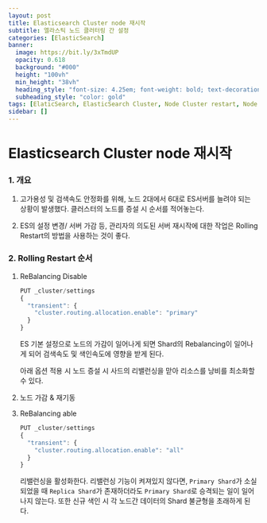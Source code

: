 ```yaml
---
layout: post
title: Elasticsearch Cluster node 재시작
subtitle: 엘라스틱 노드 클러터링 간 설정
categories: [ElasticSearch]
banner:
  image: https://bit.ly/3xTmdUP
  opacity: 0.618
  background: "#000"
  height: "100vh"
  min_height: "38vh"
  heading_style: "font-size: 4.25em; font-weight: bold; text-decoration: underline"
  subheading_style: "color: gold"
tags: [ElaticSearch, ElasticSearch Cluster, Node Cluster restart, Node restart]
sidebar: []
---
```


# Elasticsearch Cluster node 재시작

### 1. 개요

1. 고가용성 및 검색속도 안정화를 위해, 노드 2대에서 6대로 ES서버를 늘려야 되는 상황이 발생했다. 클러스터의 노드를 증설 시 순서를 적어놓는다.

2. ES의 설정 변경/ 서버 가감 등, 관리자의 의도된 서버 재시작에 대한 작업은 Rolling Restart의 방법을 사용하는 것이 좋다.

### 2. Rolling Restart 순서

1. ReBalancing Disable

   ```js
   PUT _cluster/settings
   {
     "transient": {
       "cluster.routing.allocation.enable": "primary"
     }
   }
   ```

   ES 기본 설정으로 노드의 가감이 일어나게 되면 Shard의 Rebalancing이 일어나게 되어 검색속도 및 색인속도에 영향을 받게 된다.

   아래 옵션 적용 시 노드 증설 시 사드의 리밸런싱을 맏아 리소스를 낭비를 최소화할 수 있다.

2. 노드 가감 & 재기동

3. ReBalancing able

   ```js
   PUT _cluster/settings
   {
     "transient": {
       "cluster.routing.allocation.enable": "all"
     }
   }
   ```

   리밸런싱을 활성화한다. 리밸런싱 기능이 켜져있지 않다면, `Primary Shard`가 소실되었을 때 `Replica Shard`가 존재하더라도 `Primary Shard`로 승격되는 일이 일어나지 않는다. 또한 신규 색인 시 각 노드간 데이터의 Shard 불균형을 초래하게 된다.

<ins class="kakao_ad_area" style="display:none;"
data-ad-unit = "DAN-IR3SEKWYp9BSWUj6"
data-ad-width = "320"
data-ad-height = "100"></ins>

<script type="text/javascript" src="//t1.daumcdn.net/kas/static/ba.min.js" async></script>
<script>
function changeGiscusTheme () {
    const theme = document.documentElement.getAttribute('data-theme') === 'dark' 'preferred_color_scheme' : 'light_tritanopia'

    console.log(theme)

    function sendMessage(message) {
      const iframe = document.querySelector('iframe.giscus-frame');
      if (!iframe) return;
      iframe.contentWindow.postMessage({ giscus: {
      setConfig: {
        theme: theme
      }
    } }, 'https://giscus.app');
    }

    sendMessage({
      setConfig: {
        theme: theme
      }
    });
  }
</script>
<script src="https://giscus.app/client.js"
        data-repo="kdm-korea/kdm-korea.github.io"
        data-repo-id="R_kgDOIzxYeA"
        data-category="Q&A"
        data-category-id="DIC_kwDOIzxYeM4CTtII"
        data-mapping="pathname"
        data-strict="0"
        data-reactions-enabled="1"
        data-emit-metadata="0"
        data-input-position="top"
        data-theme= "light_tritanopia"
        data-lang="ko"
        crossorigin="anonymous"
        async>
</script>
